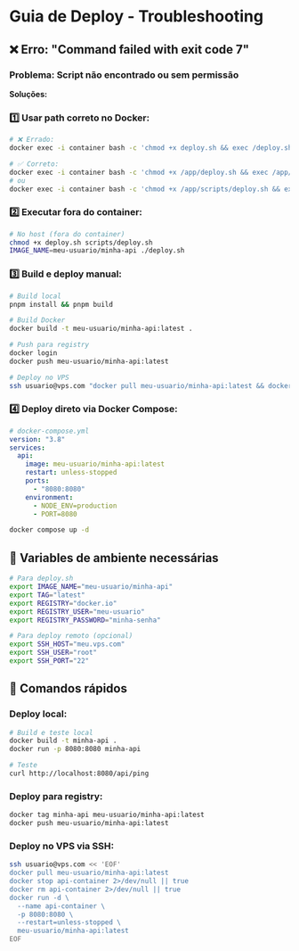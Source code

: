 # Guia de Deploy - Troubleshooting

## ❌ Erro: "Command failed with exit code 7"

### Problema: Script não encontrado ou sem permissão

**Soluções:**

### 1️⃣ Usar path correto no Docker:
```bash
# ❌ Errado:
docker exec -i container bash -c 'chmod +x deploy.sh && exec /deploy.sh'

# ✅ Correto:
docker exec -i container bash -c 'chmod +x /app/deploy.sh && exec /app/deploy.sh'
# ou
docker exec -i container bash -c 'chmod +x /app/scripts/deploy.sh && exec /app/scripts/deploy.sh'
```

### 2️⃣ Executar fora do container:
```bash
# No host (fora do container)
chmod +x deploy.sh scripts/deploy.sh
IMAGE_NAME=meu-usuario/minha-api ./deploy.sh
```

### 3️⃣ Build e deploy manual:
```bash
# Build local
pnpm install && pnpm build

# Build Docker
docker build -t meu-usuario/minha-api:latest .

# Push para registry
docker login
docker push meu-usuario/minha-api:latest

# Deploy no VPS
ssh usuario@vps.com "docker pull meu-usuario/minha-api:latest && docker stop api-container || true && docker rm api-container || true && docker run -d --name api-container -p 8080:8080 --restart=unless-stopped meu-usuario/minha-api:latest"
```

### 4️⃣ Deploy direto via Docker Compose:
```yaml
# docker-compose.yml
version: "3.8"
services:
  api:
    image: meu-usuario/minha-api:latest
    restart: unless-stopped
    ports:
      - "8080:8080"
    environment:
      - NODE_ENV=production
      - PORT=8080
```

```bash
docker compose up -d
```

## 🔧 Variables de ambiente necessárias

```bash
# Para deploy.sh
export IMAGE_NAME="meu-usuario/minha-api"
export TAG="latest"
export REGISTRY="docker.io"
export REGISTRY_USER="meu-usuario"
export REGISTRY_PASSWORD="minha-senha"

# Para deploy remoto (opcional)
export SSH_HOST="meu.vps.com"
export SSH_USER="root"
export SSH_PORT="22"
```

## 🚀 Comandos rápidos

### Deploy local:
```bash
# Build e teste local
docker build -t minha-api .
docker run -p 8080:8080 minha-api

# Teste
curl http://localhost:8080/api/ping
```

### Deploy para registry:
```bash
docker tag minha-api meu-usuario/minha-api:latest
docker push meu-usuario/minha-api:latest
```

### Deploy no VPS via SSH:
```bash
ssh usuario@vps.com << 'EOF'
docker pull meu-usuario/minha-api:latest
docker stop api-container 2>/dev/null || true
docker rm api-container 2>/dev/null || true
docker run -d \
  --name api-container \
  -p 8080:8080 \
  --restart=unless-stopped \
  meu-usuario/minha-api:latest
EOF
```
